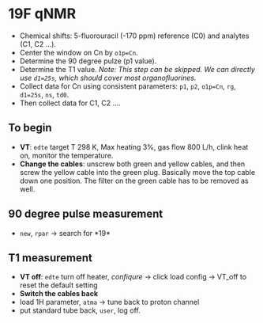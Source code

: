 # 19F qNMR
- Chemical shifts: 5-fluorouracil (-170 ppm) reference (C0) and analytes (C1, C2 ...). 
- Center the window on Cn by `o1p=Cn`.
- Determine the 90 degree pulze (p1 value).
- Determine the T1 value. *Note: This step can be skipped. We can directly use `d1=25s`, which should cover most organofluorines.*
- Collect data for Cn using consistent parameters: `p1`, `p2`, `o1p=Cn`, `rg`, `d1=25s`, `ns`, `td0`. 
- Then collect data for C1, C2 ....

## To begin
- **VT**: `edte` target T 298 K, Max heating 3%, gas flow 800 L/h, clink heat on, monitor the temperature.
- **Change the cables**: unscrew both green and yellow cables, and then screw the yellow cable into the green plug. Basically move the top cable down one position. The filter on the green cable has to be removed as well. 

## 90 degree pulse measurement

- `new`, `rpar` -> search for \*19\*

## T1 measurement




- **VT off**: `edte` turn off heater, *confiqure* -> click load config -> VT_off to reset the default setting
- **Switch the cables back**
- load 1H parameter, `atma` -> tune back to proton channel
- put standard tube back, `user`, log off.
